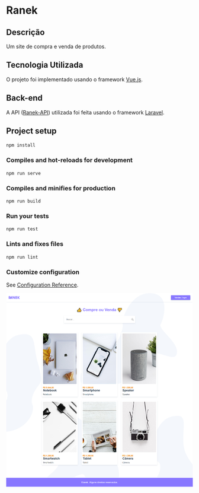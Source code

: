 # Ranek

## Descrição

Um site de compra e venda de produtos.

## Tecnologia Utilizada

O projeto foi implementado usando o framework [Vue.js](https://vuejs.org/index.html).

## Back-end

A API ([Ranek-API](https://github.com/lucas-salles/ranek-api)) utilizada foi feita usando o framework [Laravel](https://laravel.com/).

## Project setup

```
npm install
```

### Compiles and hot-reloads for development

```
npm run serve
```

### Compiles and minifies for production

```
npm run build
```

### Run your tests

```
npm run test
```

### Lints and fixes files

```
npm run lint
```

### Customize configuration

See [Configuration Reference](https://cli.vuejs.org/config/).

![alt text](src/assets/Ranek.png)
